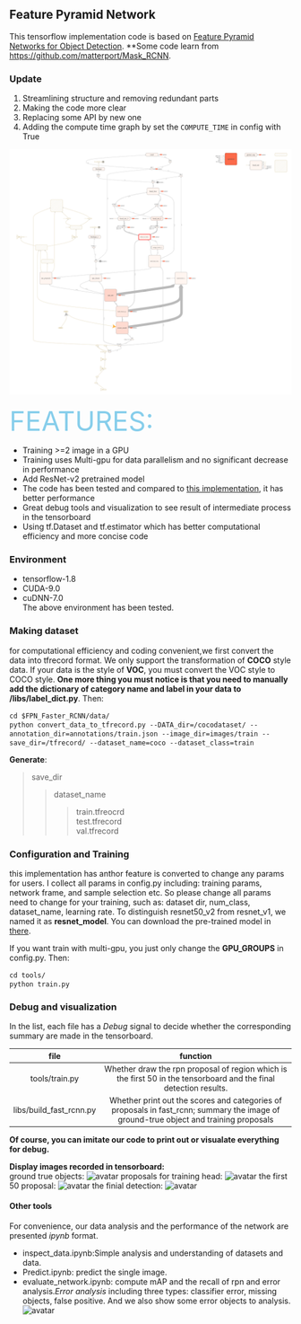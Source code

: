 ## Feature Pyramid Network
This tensorflow implementation code is based on [Feature Pyramid Networks for Object Detection](https://arxiv.org/abs/1612.03144). **Some code learn from https://github.com/matterport/Mask_RCNN.

### Update
1. Streamlining structure and removing redundant parts
2. Making the code more clear
3. Replacing some API by new one
4. Adding the compute time graph by set the `COMPUTE_TIME` in config with True

![compute_time](images/compute_time.png)

<font color=skyblue size=10>FEATURES:</font>

* Training >=2 image in a GPU
* Training uses Multi-gpu for data parallelism and no significant decrease in performance
* Add ResNet-v2 pretrained model
* The code has been tested and compared to [this implementation](https://github.com/matterport/Mask_RCNN), it has better performance
* Great debug tools and visualization to see result of intermediate process in the tensorboard
* Using tf.Dataset and tf.estimator which has better computational efficiency and more concise code
### Environment
* tensorflow-1.8
* CUDA-9.0
* cuDNN-7.0  
The above environment has been tested.
### Making dataset 
for computational efficiency and coding convenient,we first convert the data into tfrecord format.
We only support the transformation of **COCO** style data. If your data is the style of **VOC**, you must convert the VOC style to COCO style. **One more thing you must notice is that you need to manually add the dictionary of category name and label in your data to /libs/label_dict.py**. Then:

```shell
cd $FPN_Faster_RCNN/data/
python convert_data_to_tfrecord.py --DATA_dir=/cocodataset/ --annotation_dir=annotations/train.json --image_dir=images/train --save_dir=/tfrecord/ --dataset_name=coco --dataset_class=train
```
**Generate**:   
> save_dir
> > dataset_name
> > >train.tfreocrd  
> > >test.tfrecord  
> > >val.tfrecord

### Configuration and Training
this implementation has anthor feature is converted to change any params for users. I collect all params in config.py including: training params, network frame, and sample selection etc. So please change all params need to change for your training, such as: dataset dir, num_class, dataset_name, learning rate. To distinguish resnet50_v2 from resnet_v1, we named it as **resnet_model**. You can download the pre-trained model in [there](https://github.com/tensorflow/models/tree/master/official/resnet).

If you want train with multi-gpu, you just only change the **GPU_GROUPS** in config.py. Then:
```shell
cd tools/
python train.py
```
### Debug and visualization
In the list, each file has a *Debug* signal to decide whether the corresponding summary are made in the tensorboard.  

| file | function |  
|:---:|:---:|
|tools/train.py|Whether draw the rpn proposal of region which is the first 50 in the tensorboard and the final detection results.|
|libs/build_fast_rcnn.py| Whether print out the scores and categories of proposals in fast_rcnn; summary the image of ground-true object and training proposals|

**Of course, you can imitate our code to print out or visualate everything for debug.**


**Display images recorded in tensorboard:**  
ground true objects: 
![avatar](images/gt.jpg)
proposals for training head: 
![avatar](images/train_proposal.jpg)
the first 50 proposal:
![avatar](images/proposal.jpg)
the finial detection:
![avatar](images/detection.jpg)
#### Other tools
For convenience, our data analysis and the performance of the network are presented *ipynb* format. 
* inspect_data.ipynb:Simple analysis and understanding of datasets and data.
* Predict.ipynb: predict the single image.
* evaluate_network.ipynb: compute mAP and the recall of rpn and error analysis.*Error analysis* including three types: classifier error, missing objects, false positive. And we also show some error objects to analysis.![avatar](images/error_objects.png)

